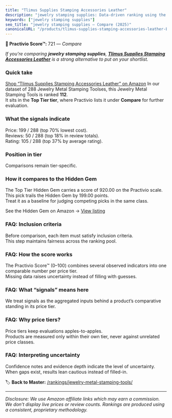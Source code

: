 ```yaml
---
title: "Tlimus Supplies Stamping Accessories Leather"
description: "jewelry stamping supplies: Data-driven ranking using the Practivio Score™. Positioned by quality, value, demand, findability, momentum."
keywords: ["jewelry stamping supplies"]
seo_title: "jewelry stamping supplies — Compare (2025)"
canonicalURL: "/products/tlimus-supplies-stamping-accessories-leather-B0BG4TRLNM/"
---
```


**🛒 Practivio Score™:** 721 — _Compare_


*If you're comparing **jewelry stamping supplies**, **[Tlimus Supplies Stamping Accessories Leather](https://www.amazon.com/dp/B0BG4TRLNM?tag=practivio-20)** is a strong alternative to put on your shortlist.*
### Quick take
[Shop “Tlimus Supplies Stamping Accessories Leather” on Amazon](https://www.amazon.com/dp/B0BG4TRLNM?tag=practivio-20)
In our dataset of 288 Jewelry Metal Stamping Toolses, this Jewelry Metal Stamping Tools is ranked **112**.  
It sits in the **Top Tier tier**, where Practivio lists it under **Compare** for further evaluation.

### What the signals indicate
Price: 199 / 288 (top 70% lowest cost).  
Reviews: 50 / 288 (top 18% in review totals).  
Rating: 105 / 288 (top 37% by average rating).  

### Position in tier
Comparisons remain tier-specific.

### How it compares to the Hidden Gem
The Top Tier Hidden Gem carries a score of 920.00 on the Practivio scale.  
This pick trails the Hidden Gem by 199.00 points.  
Treat it as a baseline for judging competing picks in the same class.  

See the Hidden Gem on Amazon → [View listing](https://www.amazon.com/dp/B079Y5GDPY?tag=practivio-20)

### FAQ: Inclusion criteria
Before comparison, each item must satisfy inclusion criteria.  
This step maintains fairness across the ranking pool.

### FAQ: How the score works
The Practivio Score™ (0–100) combines several observed indicators into one comparable number per price tier.  
Missing data raises uncertainty instead of filling with guesses.

### FAQ: What “signals” means here
We treat signals as the aggregated inputs behind a product’s comparative standing in its price tier.

### FAQ: Why price tiers?
Price tiers keep evaluations apples-to-apples.  
Products are measured only within their own tier, never against unrelated price classes.

### FAQ: Interpreting uncertainty
Confidence notes and evidence depth indicate the level of uncertainty.  
When gaps exist, results lean cautious instead of filled-in.

<!-- Missing template for Compare/CompareWithinPriceClass -->


🏷️ **Back to Master:** [/rankings/jewelry-metal-stamping-tools/](/rankings/jewelry-metal-stamping-tools/)

---
_Disclosure: We use Amazon affiliate links which may earn a commission. We don’t display live prices or review counts. Rankings are produced using a consistent, proprietary methodology._
